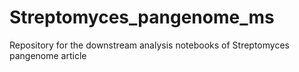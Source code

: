 # Streptomyces_pangenome_ms
Repository for the downstream analysis notebooks of Streptomyces pangenome article
